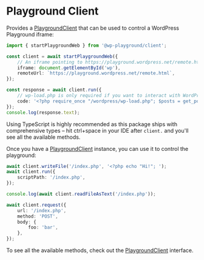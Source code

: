 # Playground Client

Provides a [PlaygroundClient](https://wordpress.github.io/wordpress-playground/api/client/) that can be used to control a WordPress Playground iframe:

```ts
import { startPlaygroundWeb } from '@wp-playground/client';

const client = await startPlaygroundWeb({
	// An iframe pointing to https://playground.wordpress.net/remote.html:
	iframe: document.getElementById('wp'),
	remoteUrl: `https://playground.wordpress.net/remote.html`,
});

const response = await client.run({
	// wp-load.php is only required if you want to interact with WordPress.
	code: '<?php require_once "/wordpress/wp-load.php"; $posts = get_posts(); echo "Post Title: " . $posts[0]->post_title;',
});
console.log(response.text);
```

Using TypeScript is highly recommended as this package ships with comprehensive types – hit ctrl+space in your IDE after `client.` and you'll see all the available methods.

Once you have a [PlaygroundClient](https://wordpress.github.io/wordpress-playground/api/client/) instance, you can use it to control the playground:

```ts
await client.writeFile('/index.php', '<?php echo "Hi!"; ');
await client.run({
	scriptPath: '/index.php',
});

console.log(await client.readFileAsText('/index.php'));

await client.request({
	url: '/index.php',
	method: 'POST',
	body: {
		foo: 'bar',
	},
});
```

To see all the available methods, check out the [PlaygroundClient](https://wordpress.github.io/wordpress-playground/api/client/) interface.
